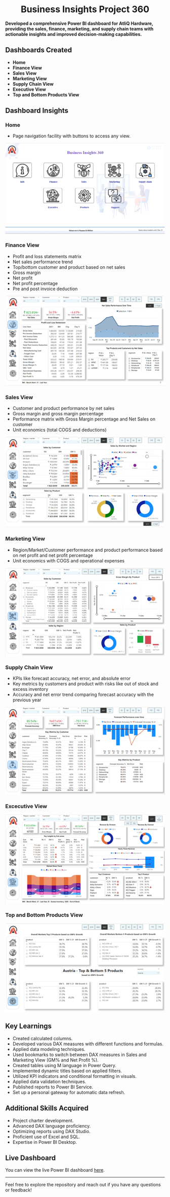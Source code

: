 <h1 align="center">Business Insights Project 360</h1>

**Developed a comprehensive Power BI dashboard for AtliQ Hardware, providing the sales, finance, marketing, and supply chain teams with actionable insights and improved decision-making capabilities.**

## Dashboards Created

- **Home**
- **Finance View**
- **Sales View**
- **Marketing View**
- **Supply Chain View**
- **Executive View**
- **Top and Bottom Products View**

## Dashboard Insights

### Home
- Page navigation facility with buttons to access any view.

  
![Home.png](https://github.com/RubyaAfrin/Business_Intelligence_Project_360/blob/main/reports/home_view.png)

### Finance View
- Profit and loss statements matrix
- Net sales performance trend
- Top/bottom customer and product based on net sales
- Gross margin
- Net profit
- Net profit percentage
- Pre and post invoice deduction

  
![Finace.png](https://github.com/RubyaAfrin/Business_Intelligence_Project_360/blob/main/reports/finance_view.png)
### Sales View
- Customer and product performance by net sales
- Gross margin and gross margin percentage
- Performance matrix with Gross Margin percentage and Net Sales on customer
- Unit economics (total COGS and deductions)

![Sales View.png](https://github.com/RubyaAfrin/Business_Intelligence_Project_360/blob/main/reports/sales_view.png)


### Marketing View
- Region/Market/Customer performance and product performance based on net profit and net profit percentage
- Unit economics with COGS and operational expenses


![Marketing View.png](https://github.com/RubyaAfrin/Business_Intelligence_Project_360/blob/main/reports/marketing_view.png)

### Supply Chain View
- KPIs like forecast accuracy, net error, and absolute error
- Key metrics by customers and product with risks like out of stock and excess inventory
- Accuracy and net error trend comparing forecast accuracy with the previous year


![Supply Chain View.png](https://github.com/RubyaAfrin/Business_Intelligence_Project_360/blob/main/reports/supply_chain_view.png)

### Excecutive View

![Executive View.png](https://github.com/RubyaAfrin/Business_Intelligence_Project_360/blob/main/reports/excecutive_view.png)

### Top and Bottom Products View

![Top and Bottom Products View.png](https://github.com/RubyaAfrin/Business_Intelligence_Project_360/blob/main/reports/top%26bottom_products_view.png)

## Key Learnings

- Created calculated columns.
- Developed various DAX measures with different functions and formulas.
- Applied data modeling techniques.
- Used bookmarks to switch between DAX measures in Sales and Marketing View (GM% and Net Profit %).
- Created tables using M language in Power Query.
- Implemented dynamic titles based on applied filters.
- Utilized KPI indicators and conditional formatting in visuals.
- Applied data validation techniques.
- Published reports to Power BI Service.
- Set up a personal gateway for automatic data refresh.

## Additional Skills Acquired

- Project charter development.
- Advanced DAX language proficiency.
- Optimizing reports using DAX Studio.
- Proficient use of Excel and SQL.
- Expertise in Power BI Desktop.

## Live Dashboard

You can view the live Power BI dashboard [here](https://app.powerbi.com/groups/me/reports/1c77d45c-936e-41ac-97a5-ebcc501d22fe/ReportSection6b7f9720829a1d745700?experience=power-bi).

---

Feel free to explore the repository and reach out if you have any questions or feedback!
